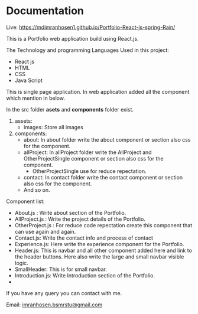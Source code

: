 # Documentation

Live: https://mdimranhosen1.github.io/Portfolio-React-js-spring-Rain/

This is a Portfolio web application build using React.js. 

The Technology and programming  Languages Used in this project:
-   React js
-   HTML
-   CSS
-   Java Script

This is single page application. In web application added all the component which mention in below.

In the src folder **asets** and **components** folder exist.
1. assets:
   - images: Store all images
2. components:
   - about: In about folder write the about component or section also css for the component.
   - allProject: In allProject folder write the AllProject and OtherProjectSingle component or section also css for the component.
     - OtherProjectSingle use for reduce repectation.
   - contact: In contact folder write the contact component or section also css for the component.
   - And so on.

Component list:
- About.js : Write about section of the Portfolio.
- AllProject.js : Write the project details of the Portfolio.
- OtherProject.js : For reduce  code repectation create this component that can use again and again.
- Contact.js: Write the contact info and process of contact 
- Experience.js: Here write the experience component for the Portfolio.
- Header.js: This is navbar and all other component added here and link to the header buttons. Here also write the large and small navbar visible logic.
- SmallHeader: This is for small navbar. 
- Introduction.js: Write Introduction section of the Portfolio.
- 


If you have any query you can contact with me. 

Email: imranhosen.bsmrstu@gmail.com
  